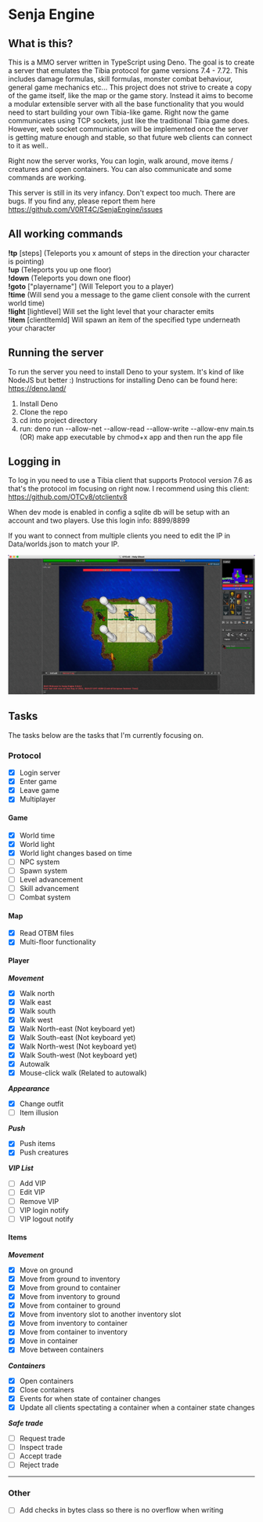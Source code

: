 # Senja Engine

## What is this?
This is a MMO server written in TypeScript using Deno. 
The goal is to create a server that emulates the Tibia protocol for game versions 7.4 - 7.72.
This includes damage formulas, skill formulas, monster combat behaviour, general game mechanics etc... 
This project does not strive to create a copy of the game itself, like the map or the game story. 
Instead it aims to become a modular extensible server with all the base functionality that you would need to start building your own Tibia-like game.
Right now the game communicates using TCP sockets, just like the traditional Tibia game does. However, web socket communication
will be implemented once the server is getting mature enough and stable, so that future web clients can connect to it as well..  

Right now the server works, You can login, walk around, move items / creatures and open containers. You can also communicate and some commands are working.

This server is still in its very infancy. Don't expect too much.
There are bugs. If you find any, please report them here https://github.com/V0RT4C/SenjaEngine/issues

## All working commands
**!tp** [steps] (Teleports you x amount of steps in the direction your character is pointing)  
**!up** (Teleports you up one floor)  
**!down** (Teleports you down one floor)  
**!goto** ["playername"] (Will Teleport you to a player)  
**!time** (Will send you a message to the game client console with the current world time)  
**!light** [lightlevel] Will set the light level that your character emits  
**!item** [clientItemId] Will spawn an item of the specified type underneath your character


## Running the server
To run the server you need to install Deno to your system. It's kind of like NodeJS but better :)
Instructions for installing Deno can be found here: https://deno.land/

1. Install Deno
2. Clone the repo
3. cd into project directory
4. run: deno run --allow-net --allow-read --allow-write --allow-env main.ts (OR) make app executable by chmod+x app and then run the app file

## Logging in
To log in you need to use a Tibia client that supports Protocol version 7.6 as that's the protocol im focusing on right now. I recommend using this client: https://github.com/OTCv8/otclientv8

When dev mode is enabled in config a sqlite db will be setup with an account and two players.
Use this login info: 8899/8899

If you want to connect from multiple clients you need to edit the IP in Data/worlds.json to match your IP.

![Alt text](screenshot.webp?raw=true "Screenshot")

## Tasks
The tasks below are the tasks that I'm currently focusing on.

### Protocol

- [X] Login server
- [X] Enter game
- [X] Leave game
- [x] Multiplayer

#### Game
- [X] World time
- [X] World light
- [X] World light changes based on time
- [ ] NPC system
- [ ] Spawn system
- [ ] Level advancement
- [ ] Skill advancement
- [ ] Combat system

#### Map
- [X] Read OTBM files
- [X] Multi-floor functionality

#### Player

***Movement***
- [X] Walk north
- [X] Walk east
- [X] Walk south
- [X] Walk west
- [X] Walk North-east (Not keyboard yet)
- [X] Walk South-east (Not keyboard yet)
- [X] Walk North-west (Not keyboard yet)
- [X] Walk South-west (Not keyboard yet)
- [X] Autowalk
- [X] Mouse-click walk (Related to autowalk)

***Appearance***
- [X] Change outfit
- [ ] Item illusion

***Push***
- [X] Push items
- [X] Push creatures

***VIP List***
- [ ] Add VIP
- [ ] Edit VIP
- [ ] Remove VIP
- [ ] VIP login notify
- [ ] VIP logout notify

#### Items

***Movement***
- [X] Move on ground
- [X] Move from ground to inventory
- [X] Move from ground to container
- [X] Move from inventory to ground
- [X] Move from container to ground
- [X] Move from inventory slot to another inventory slot
- [X] Move from inventory to container
- [X] Move from container to inventory
- [X] Move in container
- [X] Move between containers

***Containers***
- [X] Open containers
- [X] Close containers
- [X] Events for when state of container changes
- [X] Update all clients spectating a container when a container state changes

***Safe trade***
- [ ] Request trade
- [ ] Inspect trade
- [ ] Accept trade
- [ ] Reject trade

---------
### Other
- [ ] Add checks in bytes class so there is no overflow when writing